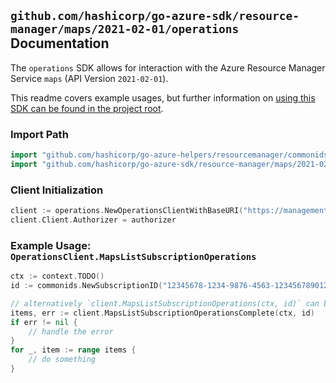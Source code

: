 
## `github.com/hashicorp/go-azure-sdk/resource-manager/maps/2021-02-01/operations` Documentation

The `operations` SDK allows for interaction with the Azure Resource Manager Service `maps` (API Version `2021-02-01`).

This readme covers example usages, but further information on [using this SDK can be found in the project root](https://github.com/hashicorp/go-azure-sdk/tree/main/docs).

### Import Path

```go
import "github.com/hashicorp/go-azure-helpers/resourcemanager/commonids"
import "github.com/hashicorp/go-azure-sdk/resource-manager/maps/2021-02-01/operations"
```


### Client Initialization

```go
client := operations.NewOperationsClientWithBaseURI("https://management.azure.com")
client.Client.Authorizer = authorizer
```


### Example Usage: `OperationsClient.MapsListSubscriptionOperations`

```go
ctx := context.TODO()
id := commonids.NewSubscriptionID("12345678-1234-9876-4563-123456789012")

// alternatively `client.MapsListSubscriptionOperations(ctx, id)` can be used to do batched pagination
items, err := client.MapsListSubscriptionOperationsComplete(ctx, id)
if err != nil {
	// handle the error
}
for _, item := range items {
	// do something
}
```
